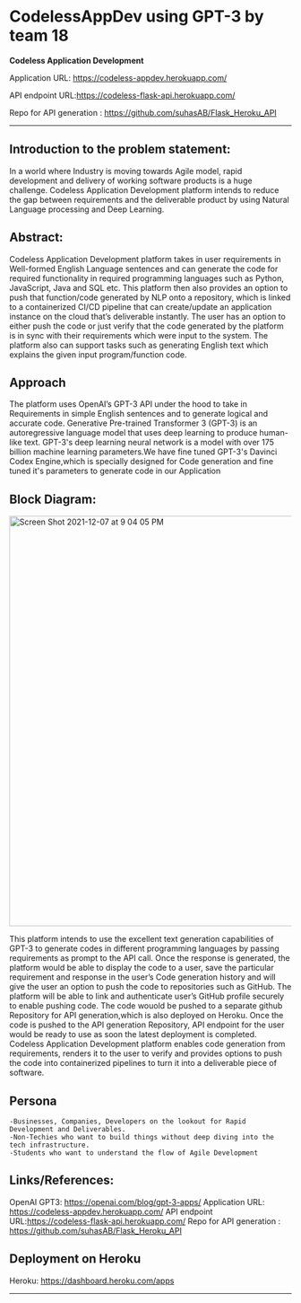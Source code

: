 # CodelessAppDev using GPT-3 by team 18

**Codeless Application Development**

Application URL: https://codeless-appdev.herokuapp.com/

API endpoint URL:https://codeless-flask-api.herokuapp.com/

Repo for API generation : https://github.com/suhasAB/Flask_Heroku_API


----------------------

Introduction to the problem statement:
--------------------
In a world where Industry is moving towards Agile model, rapid development and delivery of working software products is a huge challenge.
Codeless Application Development platform intends to reduce the gap between requirements and the deliverable product by using 
Natural Language processing and Deep Learning.

Abstract: 
----------------------------
Codeless Application Development platform takes in user requirements in Well-formed English Language sentences 
and can generate the code for required functionality in required programming languages such as Python, JavaScript, Java and SQL etc. 
This platform then also provides an option to push that function/code generated by NLP onto a repository, 
which is linked to a containerized CI/CD pipeline that can create/update an application instance on the cloud that’s deliverable instantly.
The user has an option to either push the code or just verify that the code generated by the platform is in sync 
with their requirements which were input to the system. The platform also can support tasks such as 
generating English text which explains the given input program/function code.

Approach
----------
The platform uses OpenAI’s GPT-3 API under the hood to take in Requirements in simple English sentences and to generate logical and accurate code. 
Generative Pre-trained Transformer 3 (GPT-3) is an autoregressive language model that uses deep learning to produce human-like text. 
GPT-3's deep learning neural network is a model with over 175 billion machine learning parameters.We have fine tuned GPT-3's Davinci Codex Engine,which is specially designed for Code generation and fine tuned it's parameters to generate code in our Application

Block Diagram:
----------
<img width="731" alt="Screen Shot 2021-12-07 at 9 04 05 PM" src="https://user-images.githubusercontent.com/20688701/145151317-aeb54179-5def-466c-bb96-051a07b6226e.png">



This platform intends to use the excellent text generation capabilities of GPT-3 to generate codes in different programming languages
by passing requirements as prompt to the API call. Once the response is generated, the platform would be able to display the code to a user,
save the particular requirement and response in the user’s Code generation history and will give the user an option to push the code
to repositories such as GitHub. The platform will be able to link and authenticate user’s GitHub profile securely to enable pushing code. 
The code wouold be pushed to a separate github Repository for API generation,which is also deployed on Heroku.
Once the code is pushed to the API generation Repository, API endpoint for the user would be ready to use as soon the latest deployment is completed.
Codeless Application Development platform enables code generation from requirements, renders it to the user to verify 
and provides options to push the code into containerized pipelines to turn it into a deliverable piece of software.

Persona
----------

	-Businesses, Companies, Developers on the lookout for Rapid Development and Deliverables.
	-Non-Techies who want to build things without deep diving into the tech infrastructure.
	-Students who want to understand the flow of Agile Development

Links/References:
----------
OpenAI GPT3: 
https://openai.com/blog/gpt-3-apps/
Application URL: https://codeless-appdev.herokuapp.com/
API endpoint URL:https://codeless-flask-api.herokuapp.com/
Repo for API generation : https://github.com/suhasAB/Flask_Heroku_API


Deployment on Heroku
----

Heroku:
https://dashboard.heroku.com/apps


-------------------------------------------------------------------------------------------------------------------------------------------------------------------
